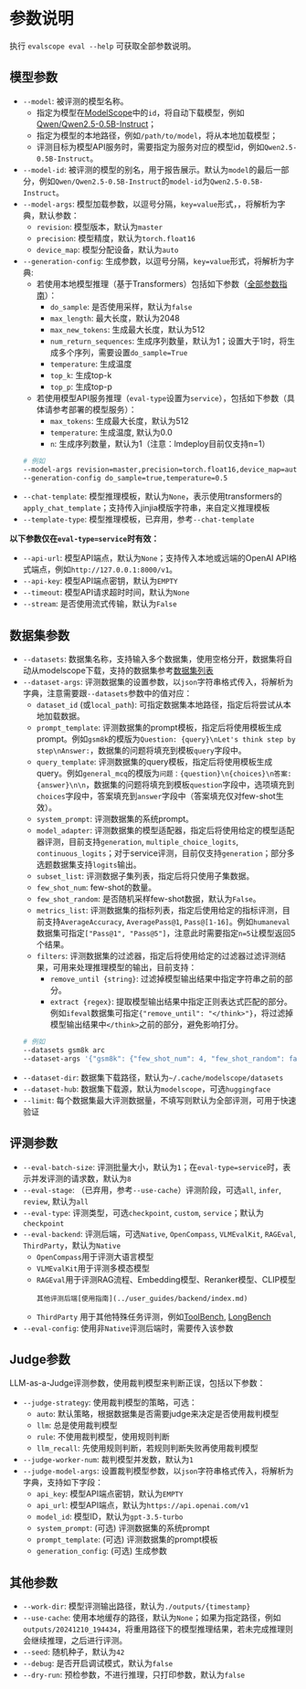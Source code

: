 # 参数说明

执行 `evalscope eval --help` 可获取全部参数说明。

## 模型参数
- `--model`: 被评测的模型名称。
  - 指定为模型在[ModelScope](https://modelscope.cn/)中的`id`，将自动下载模型，例如[Qwen/Qwen2.5-0.5B-Instruct](https://modelscope.cn/models/Qwen/Qwen2.5-0.5B-Instruct/summary)；
  - 指定为模型的本地路径，例如`/path/to/model`，将从本地加载模型；
  - 评测目标为模型API服务时，需要指定为服务对应的模型id，例如`Qwen2.5-0.5B-Instruct`。
- `--model-id`: 被评测的模型的别名，用于报告展示。默认为`model`的最后一部分，例如`Qwen/Qwen2.5-0.5B-Instruct`的`model-id`为`Qwen2.5-0.5B-Instruct`。
- `--model-args`: 模型加载参数，以逗号分隔，`key=value`形式，，将解析为字典，默认参数：
  - `revision`: 模型版本，默认为`master`
  - `precision`: 模型精度，默认为`torch.float16`
  - `device_map`: 模型分配设备，默认为`auto`
- `--generation-config`: 生成参数，以逗号分隔，`key=value`形式，将解析为字典:
  - 若使用本地模型推理（基于Transformers）包括如下参数（[全部参数指南](https://huggingface.co/docs/transformers/main_classes/text_generation#transformers.GenerationConfig)）：
    - `do_sample`: 是否使用采样，默认为`false`
    - `max_length`: 最大长度，默认为2048
    - `max_new_tokens`: 生成最大长度，默认为512
    - `num_return_sequences`: 生成序列数量，默认为1；设置大于1时，将生成多个序列，需要设置`do_sample=True`
    - `temperature`: 生成温度
    - `top_k`: 生成top-k
    - `top_p`: 生成top-p
  - 若使用模型API服务推理（`eval-type`设置为`service`），包括如下参数（具体请参考部署的模型服务）：
    - `max_tokens`: 生成最大长度，默认为512
    - `temperature`: 生成温度, 默认为0.0
    - `n`: 生成序列数量，默认为1（注意：lmdeploy目前仅支持n=1）
  ```bash
  # 例如
  --model-args revision=master,precision=torch.float16,device_map=auto
  --generation-config do_sample=true,temperature=0.5
  ```
- `--chat-template`: 模型推理模板，默认为`None`，表示使用transformers的`apply_chat_template`；支持传入jinjia模版字符串，来自定义推理模板
- `--template-type`: 模型推理模板，已弃用，参考`--chat-template`

**以下参数仅在`eval-type=service`时有效：**
- `--api-url`: 模型API端点，默认为`None`；支持传入本地或远端的OpenAI API格式端点，例如`http://127.0.0.1:8000/v1`。
- `--api-key`: 模型API端点密钥，默认为`EMPTY`
- `--timeout`: 模型API请求超时时间，默认为`None`
- `--stream`:  是否使用流式传输，默认为`False`

## 数据集参数
- `--datasets`: 数据集名称，支持输入多个数据集，使用空格分开，数据集将自动从modelscope下载，支持的数据集参考[数据集列表](./supported_dataset.md#支持的数据集)
- `--dataset-args`: 评测数据集的设置参数，以`json`字符串格式传入，将解析为字典，注意需要跟`--datasets`参数中的值对应：
  - `dataset_id` (或`local_path`): 可指定数据集本地路径，指定后将尝试从本地加载数据。
  - `prompt_template`: 评测数据集的prompt模板，指定后将使用模板生成prompt。例如`gsm8k`的模版为`Question: {query}\nLet's think step by step\nAnswer:`，数据集的问题将填充到模板`query`字段中。
  - `query_template`: 评测数据集的query模板，指定后将使用模板生成query。例如`general_mcq`的模版为`问题：{question}\n{choices}\n答案: {answer}\n\n`，数据集的问题将填充到模板`question`字段中，选项填充到`choices`字段中，答案填充到`answer`字段中（答案填充仅对few-shot生效）。
  - `system_prompt`: 评测数据集的系统prompt。
  - `model_adapter`: 评测数据集的模型适配器，指定后将使用给定的模型适配器评测，目前支持`generation`, `multiple_choice_logits`, `continuous_logits`；对于service评测，目前仅支持`generation`；部分多选题数据集支持`logits`输出。
  - `subset_list`: 评测数据子集列表，指定后将只使用子集数据。
  - `few_shot_num`: few-shot的数量。
  - `few_shot_random`: 是否随机采样few-shot数据，默认为`False`。
  - `metrics_list`: 评测数据集的指标列表，指定后使用给定的指标评测，目前支持`AverageAccuracy`, `AveragePass@1`, `Pass@[1-16]`。例如`humaneval`数据集可指定`["Pass@1", "Pass@5"]`，注意此时需要指定`n=5`让模型返回5个结果。
  - `filters`: 评测数据集的过滤器，指定后将使用给定的过滤器过滤评测结果，可用来处理推理模型的输出，目前支持：
    - `remove_until {string}`: 过滤掉模型输出结果中指定字符串之前的部分。
    - `extract {regex}`: 提取模型输出结果中指定正则表达式匹配的部分。
    例如`ifeval`数据集可指定`{"remove_until": "</think>"}`，将过滤掉模型输出结果中`</think>`之前的部分，避免影响打分。
  ```bash
  # 例如
  --datasets gsm8k arc
  --dataset-args '{"gsm8k": {"few_shot_num": 4, "few_shot_random": false}, "arc": {"dataset_id": "/path/to/arc"}}, "ifeval": {"filters": {"remove_until": "</think>"}}'
  ```
- `--dataset-dir`: 数据集下载路径，默认为`~/.cache/modelscope/datasets`
- `--dataset-hub`: 数据集下载源，默认为`modelscope`，可选`huggingface`
- `--limit`: 每个数据集最大评测数据量，不填写则默认为全部评测，可用于快速验证

## 评测参数
- `--eval-batch-size`: 评测批量大小，默认为`1`；在`eval-type=service`时，表示并发评测的请求数，默认为`8`
- `--eval-stage`: （已弃用，参考`--use-cache`）评测阶段，可选`all`, `infer`, `review`, 默认为`all`
- `--eval-type`: 评测类型，可选`checkpoint`, `custom`, `service`；默认为`checkpoint`
- `--eval-backend`: 评测后端，可选`Native`, `OpenCompass`, `VLMEvalKit`, `RAGEval`, `ThirdParty`，默认为`Native`
  - `OpenCompass`用于评测大语言模型
  - `VLMEvalKit`用于评测多模态模型
  - `RAGEval`用于评测RAG流程、Embedding模型、Reranker模型、CLIP模型
    ```{seealso}
    其他评测后端[使用指南](../user_guides/backend/index.md)
    ```
  - `ThirdParty` 用于其他特殊任务评测，例如[ToolBench](../third_party/toolbench.md), [LongBench](../third_party/longwriter.md)
- `--eval-config`: 使用非`Native`评测后端时，需要传入该参数

## Judge参数
LLM-as-a-Judge评测参数，使用裁判模型来判断正误，包括以下参数：

- `--judge-strategy`: 使用裁判模型的策略，可选：
  - `auto`: 默认策略，根据数据集是否需要judge来决定是否使用裁判模型
  - `llm`: 总是使用裁判模型
  - `rule`: 不使用裁判模型，使用规则判断
  - `llm_recall`: 先使用规则判断，若规则判断失败再使用裁判模型
- `--judge-worker-num`: 裁判模型并发数，默认为`1`
- `--judge-model-args`: 设置裁判模型参数，以`json`字符串格式传入，将解析为字典，支持如下字段：
  - `api_key`: 模型API端点密钥，默认为`EMPTY`
  - `api_url`: 模型API端点，默认为`https://api.openai.com/v1`
  - `model_id`: 模型ID，默认为`gpt-3.5-turbo`
  - `system_prompt`: (可选) 评测数据集的系统prompt
  - `prompt_template`: (可选) 评测数据集的prompt模板
  - `generation_config`: (可选) 生成参数

## 其他参数

- `--work-dir`: 模型评测输出路径，默认为`./outputs/{timestamp}`
- `--use-cache`: 使用本地缓存的路径，默认为`None`；如果为指定路径，例如`outputs/20241210_194434`，将重用路径下的模型推理结果，若未完成推理则会继续推理，之后进行评测。
- `--seed`: 随机种子，默认为`42`
- `--debug`: 是否开启调试模式，默认为`false`
- `--dry-run`: 预检参数，不进行推理，只打印参数，默认为`false`